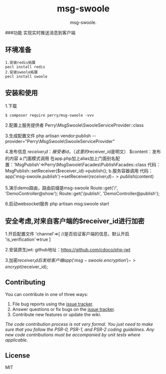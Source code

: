 <h1 align="center"> msg-swoole </h1>

<p align="center"> msg-swoole.</p>

###功能
    实现实时推送消息到客户端
## 环境准备
    1.安装redis拓展
    pecl install redis
    2.安装swoole拓展
    pecl install swoole
## 安装和使用

1.下载
```shell
$ composer require perry/msg-swoole -vvv
```
2.配置上服务提供者
Perry\MsgSwoole\SwooleServiceProvider::class

3.生成配置文件
php artisan vendor:publish --provider="Perry\MsgSwoole\SwooleServiceProvider"

4.发布信息
    $receiver_id：接受者id，（这里的$receiver_id是明文）
    $content：发布的内容
    a.门面模式调用
    在app.php加上alias加上门面别名配置：'MsgPublish'=>Perry\MsgSwoole\Facades\PublishFacades::class
    代码：MsgPublish::setReceiver($receiver_id)->publish();
    b.服务容器调用
    代码：app('msg-swoole.publish')->setReceiver($receiver_id)->publish($content)

5.演示demo路由，路由前缀是msg-swoole
Route::get('/', 'DemoController@show');
Route::get('/publish', 'DemoController@publish');

6.启动websocket服务
php artisan msg:swoole start

## 安全考虑,对来自客户端的$receiver_id进行加密
1.开启配置文件
'channel'=>[
        //是否验证客户端的信息，默认开启
        'is_verification'=>true
 ]

2.安装原生jwt: github地址：https://github.com/cdoco/php-jwt


3.加密$receiver_id后发给客户端
app('msg-swoole.encryption')->encrypt($receiver_id);

## Contributing

You can contribute in one of three ways:

1. File bug reports using the [issue tracker](https://github.com/perry/msg-swoole/issues).
2. Answer questions or fix bugs on the [issue tracker](https://github.com/perry/msg-swoole/issues).
3. Contribute new features or update the wiki.

_The code contribution process is not very formal. You just need to make sure that you follow the PSR-0, PSR-1, and PSR-2 coding guidelines. Any new code contributions must be accompanied by unit tests where applicable._

## License

MIT
